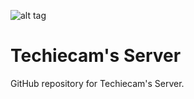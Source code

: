 ![alt tag](https://imgur.com/BAIFC.png)

# Techiecam's Server

GitHub repository for Techiecam's Server.
